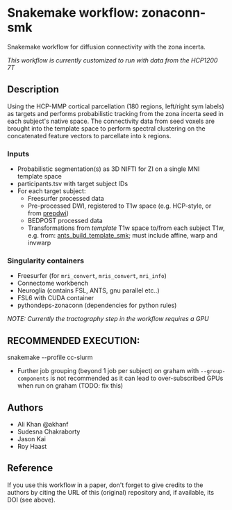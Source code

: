 # Snakemake workflow: zonaconn-smk
Snakemake workflow for diffusion connectivity with the zona 
incerta. 

_This workflow is currently customized to run with data from the HCP1200 7T_

## Description
Using the HCP-MMP cortical parcellation (180 regions, left/right sym labels) 
as targets and performs probabilistic tracking from the zona incerta seed in 
each subject's native space. The connectivity data from seed voxels are brought
into the template space to perform spectral clustering on the concatenated 
feature vectors to parcellate into `k` regions.

<!-- To be updated -->
### Inputs
- Probabilistic segmentation(s) as 3D NIFTI for ZI on a single MNI template 
space
- participants.tsv with target subject IDs
- For each target subject:
  - Freesurfer processed data
  - Pre-processed DWI, registered to T1w space 
  (e.g. HCP-style, or from [prepdwi](https://github.com/khanlab/prepdwi))
  - BEDPOST processed data 
  - Transformations from *template* T1w space to/from each subject T1w, e.g. 
  from: 
  [ants_build_template_smk](https://github.com/akhanf/ants_build_template_smk);
  must include affine, warp and invwarp

### Singularity containers
 - Freesurfer (for `mri_convert`, `mris_convert`, `mri_info`)
 - Connectome workbench
 - Neuroglia (contains FSL, ANTS, gnu parallel etc..)
 - FSL6 with CUDA container
 - pythondeps-zonaconn (dependencies for python rules) 

_NOTE: Currently the tractography step in the workflow requires a GPU_
 

## RECOMMENDED EXECUTION: 
snakemake --profile cc-slurm

 - Further job grouping (beyond 1 job per subject) on graham with 
 `--group-components` is not recommended as it can lead to 
 over-subscribed GPUs when run on graham (TODO: fix this)

 <!-- ## Tractmap processing
 Click the toggle to see recommendations for processing data on Graham (via
 Digital Alliance).
 <details>
 <summary>Recommendations</summary>
 Processing is best done using local scratch <code>$SLURM_TMPDIR</code> since 
 it is very I/O intensive. Since there isn't an easy way to achieve this 
 built-in to snakemake, another job script has been created that copies the 
 data to local scratch, runs snakemake to generate a single subject's 
 tractmaps, then copies that data back before the job finishes.
 
 <h3>Pre-requisites</h3>
 This requires <a href="https://github.com/pvandyken/kslurm"><code>kslurm
 </code></a> to be installed. You can do this by pasting the following in a
 terminal:

 <pre><code>curl -sSL https://raw.githubusercontent.com/pvandyken/kslurm/master/install_kslurm.py | python -</code></pre>

 <h3>Steps</h3>
 1. All processing up to tract maps is complete. 

 <pre><code>#this command does a dry-run to see if any jobs need to be run still
     snakemake --omit-from resample_clus_seed -npr

     #this will run all the jobs to complete processing before tractmaps
     snakemake --omit-from resample_clus_seed --profile cc-slurm</code></pre>

 2. The <code>results/tractmap</code> folder for a subject should be empty before submitting any new tractmap jobs.

 To run tract maps for one subject (e.g. sub-100307) you can use:
 <pre><code>kbatch 3:00 8 32G gpu -a ctb-akhanf_cpu . ./job_tractmaps sub-100307
</code></pre>

 To run on all subjects in a participants.tsv file, use:
 <pre><code>./submit_tractmaps config/participants.tsv</code></pre>
 </details>
 <br> -->

## Authors

* Ali Khan @akhanf 
* Sudesna Chakraborty
* Jason Kai
* Roy Haast

## Reference

If you use this workflow in a paper, don't forget to give credits to the 
authors by citing the URL of this (original) repository and, if available, 
its DOI (see above).
